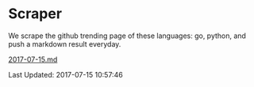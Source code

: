 # Scraper

We scrape the github trending page of these languages: go, python, and push a markdown result everyday.

[2017-07-15.md](https://github.com/borays/Scraper/blob/master/2017-07-15.md)

Last Updated: 2017-07-15 10:57:46
